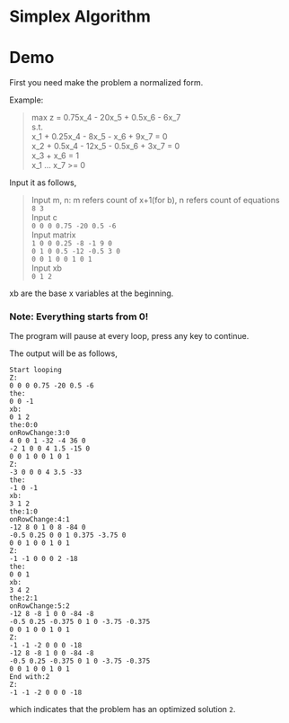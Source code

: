 # Simplex Algorithm

# Demo

First you need make the problem a normalized form.

Example:

> max z = 0.75x_4 - 20x_5 + 0.5x_6 - 6x_7  
> s.t.  
> x_1 + 0.25x_4 - 8x_5 - x_6 + 9x_7 = 0  
> x_2 + 0.5x_4 - 12x_5 - 0.5x_6 + 3x_7 = 0  
> x_3 + x_6 = 1  
> x_1 ... x_7 >= 0


Input it as follows,

> Input m, n: m refers count of x+1(for b), n refers count of equations  
`8 3`  
> Input c  
`0 0 0 0.75 -20 0.5 -6`  
> Input matrix  
`1 0 0 0.25 -8 -1 9 0`  
`0 1 0 0.5 -12 -0.5 3 0`  
`0 0 1 0 0 1 0 1`  
> Input xb  
`0 1 2`

xb are the base x variables at the beginning.

### Note: Everything starts from 0!

The program will pause at every loop, press any key to continue.

The output will be as follows,

```
Start looping
Z:
0 0 0 0.75 -20 0.5 -6
the:
0 0 -1
xb:
0 1 2
the:0:0
onRowChange:3:0
4 0 0 1 -32 -4 36 0
-2 1 0 0 4 1.5 -15 0
0 0 1 0 0 1 0 1
Z:
-3 0 0 0 4 3.5 -33
the:
-1 0 -1
xb:
3 1 2
the:1:0
onRowChange:4:1
-12 8 0 1 0 8 -84 0
-0.5 0.25 0 0 1 0.375 -3.75 0
0 0 1 0 0 1 0 1
Z:
-1 -1 0 0 0 2 -18
the:
0 0 1
xb:
3 4 2
the:2:1
onRowChange:5:2
-12 8 -8 1 0 0 -84 -8
-0.5 0.25 -0.375 0 1 0 -3.75 -0.375
0 0 1 0 0 1 0 1
Z:
-1 -1 -2 0 0 0 -18
-12 8 -8 1 0 0 -84 -8
-0.5 0.25 -0.375 0 1 0 -3.75 -0.375
0 0 1 0 0 1 0 1
End with:2
Z:
-1 -1 -2 0 0 0 -18
```

which indicates that the problem has an optimized solution `2`.
